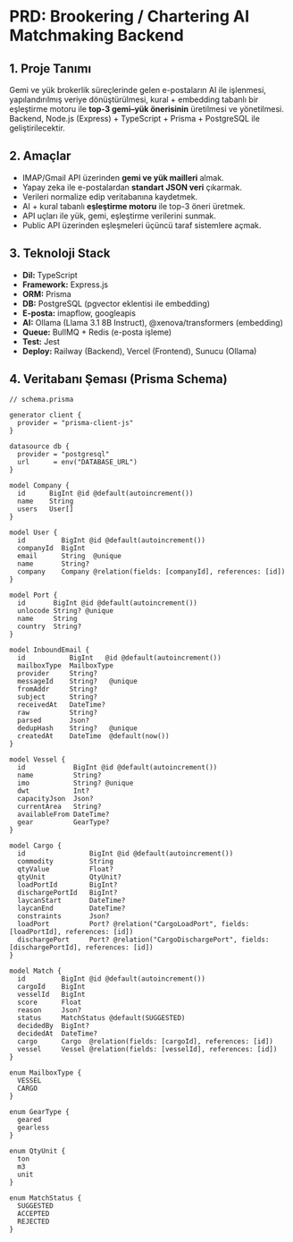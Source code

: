 # PRD: Brookering / Chartering AI Matchmaking Backend

## 1. Proje Tanımı
Gemi ve yük brokerlik süreçlerinde gelen e-postaların AI ile işlenmesi, yapılandırılmış veriye dönüştürülmesi, kural + embedding tabanlı bir eşleştirme motoru ile **top-3 gemi–yük önerisinin** üretilmesi ve yönetilmesi.  
Backend, Node.js (Express) + TypeScript + Prisma + PostgreSQL ile geliştirilecektir.

## 2. Amaçlar
- IMAP/Gmail API üzerinden **gemi ve yük mailleri** almak.
- Yapay zeka ile e-postalardan **standart JSON veri** çıkarmak.
- Verileri normalize edip veritabanına kaydetmek.
- AI + kural tabanlı **eşleştirme motoru** ile top-3 öneri üretmek.
- API uçları ile yük, gemi, eşleştirme verilerini sunmak.
- Public API üzerinden eşleşmeleri üçüncü taraf sistemlere açmak.

## 3. Teknoloji Stack
- **Dil:** TypeScript
- **Framework:**  Express.js
- **ORM:** Prisma
- **DB:** PostgreSQL (pgvector eklentisi ile embedding)
- **E-posta:** imapflow, googleapis
- **AI:** Ollama (Llama 3.1 8B Instruct), @xenova/transformers (embedding)
- **Queue:** BullMQ + Redis (e-posta işleme)
- **Test:** Jest
- **Deploy:** Railway (Backend), Vercel (Frontend), Sunucu (Ollama)

## 4. Veritabanı Şeması (Prisma Schema)

```prisma
// schema.prisma

generator client {
  provider = "prisma-client-js"
}

datasource db {
  provider = "postgresql"
  url      = env("DATABASE_URL")
}

model Company {
  id      BigInt @id @default(autoincrement())
  name    String
  users   User[]
}

model User {
  id         BigInt @id @default(autoincrement())
  companyId  BigInt
  email      String  @unique
  name       String?
  company    Company @relation(fields: [companyId], references: [id])
}

model Port {
  id       BigInt @id @default(autoincrement())
  unlocode String? @unique
  name     String
  country  String?
}

model InboundEmail {
  id           BigInt   @id @default(autoincrement())
  mailboxType  MailboxType
  provider     String?
  messageId    String?   @unique
  fromAddr     String?
  subject      String?
  receivedAt   DateTime?
  raw          String?
  parsed       Json?
  dedupHash    String?   @unique
  createdAt    DateTime  @default(now())
}

model Vessel {
  id            BigInt @id @default(autoincrement())
  name          String?
  imo           String? @unique
  dwt           Int?
  capacityJson  Json?
  currentArea   String?
  availableFrom DateTime?
  gear          GearType?
}

model Cargo {
  id                BigInt @id @default(autoincrement())
  commodity         String
  qtyValue          Float?
  qtyUnit           QtyUnit?
  loadPortId        BigInt?
  dischargePortId   BigInt?
  laycanStart       DateTime?
  laycanEnd         DateTime?
  constraints       Json?
  loadPort          Port? @relation("CargoLoadPort", fields: [loadPortId], references: [id])
  dischargePort     Port? @relation("CargoDischargePort", fields: [dischargePortId], references: [id])
}

model Match {
  id         BigInt @id @default(autoincrement())
  cargoId    BigInt
  vesselId   BigInt
  score      Float
  reason     Json?
  status     MatchStatus @default(SUGGESTED)
  decidedBy  BigInt?
  decidedAt  DateTime?
  cargo      Cargo  @relation(fields: [cargoId], references: [id])
  vessel     Vessel @relation(fields: [vesselId], references: [id])
}

enum MailboxType {
  VESSEL
  CARGO
}

enum GearType {
  geared
  gearless
}

enum QtyUnit {
  ton
  m3
  unit
}

enum MatchStatus {
  SUGGESTED
  ACCEPTED
  REJECTED
}
